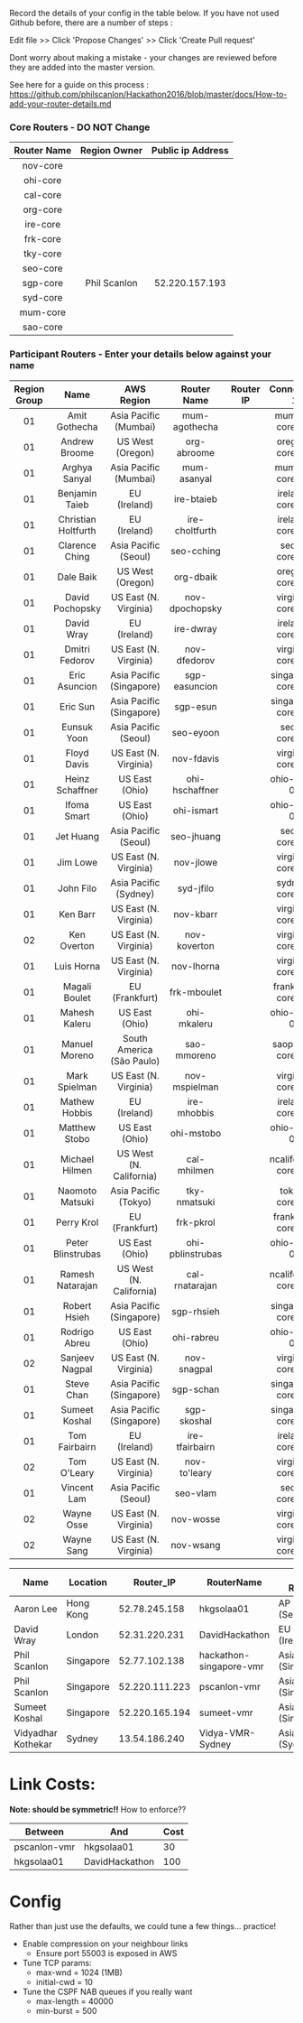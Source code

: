 Record the details of your config in the table below.  If you have not used Github before, there are a number of steps : 

Edit file >> Click 'Propose Changes' >> Click 'Create Pull request'

Dont worry about making a mistake - your changes are reviewed before they are added into the master version.

See here for a guide on this process : https://github.com/philscanlon/Hackathon2016/blob/master/docs/How-to-add-your-router-details.md

### Core Routers  - DO NOT Change

**Router Name**|**Region Owner**|**Public ip Address**
:-----:|:-----:|:-----:
nov-core| | 
ohi-core| | 
cal-core| | 
org-core| | 
ire-core| | 
frk-core| | 
tky-core| | 
seo-core| | 
sgp-core| Phil Scanlon | 52.220.157.193
syd-core| | 
mum-core| | 
sao-core| | 

### Participant Routers - Enter your details below against your name
**Region Group**|**Name**|**AWS Region**|**Router Name**|**Router IP**|**Connection 1**|**Connection 2**
:-----:|:-----:|:-----:|:-----:|:-----:|:-----:|:-----:
01|Amit Gothecha|Asia Pacific (Mumbai)|mum-agothecha| |mumbai-core-01| 
01|Andrew Broome|US West (Oregon)|org-abroome| |oregon-core-01| 
01|Arghya Sanyal|Asia Pacific (Mumbai)|mum-asanyal| |mumbai-core-01| 
01|Benjamin Taieb|EU (Ireland)|ire-btaieb| |ireland-core-01| 
01|Christian Holtfurth|EU (Ireland)|ire-choltfurth| |ireland-core-01| 
01|Clarence Ching|Asia Pacific (Seoul)|seo-cching| |seoul-core-01| 
01|Dale Baik|US West (Oregon)|org-dbaik| |oregon-core-01| 
01|David Pochopsky|US East (N. Virginia)|nov-dpochopsky| |virginia-core-01| 
01|David Wray|EU (Ireland)|ire-dwray| |ireland-core-01| 
01|Dmitri Fedorov|US East (N. Virginia)|nov-dfedorov| |virginia-core-01| 
01|Eric Asuncion|Asia Pacific (Singapore)|sgp-easuncion| |singapore-core-01| 
01|Eric Sun|Asia Pacific (Singapore)|sgp-esun| |singapore-core-01| 
01|Eunsuk Yoon|Asia Pacific (Seoul)|seo-eyoon| |seoul-core-01| 
01|Floyd Davis|US East (N. Virginia)|nov-fdavis| |virginia-core-01| 
01|Heinz Schaffner|US East (Ohio)|ohi-hschaffner| |ohio-core-01| 
01|Ifoma Smart|US East (Ohio)|ohi-ismart| |ohio-core-01| 
01|Jet Huang|Asia Pacific (Seoul)|seo-jhuang| |seoul-core-01| 
01|Jim Lowe|US East (N. Virginia)|nov-jlowe| |virginia-core-01| 
01|John Filo|Asia Pacific (Sydney)|syd-jfilo| |sydney-core-01| 
01|Ken Barr|US East (N. Virginia)|nov-kbarr| |virginia-core-01| 
02|Ken Overton|US East (N. Virginia)|nov-koverton| |virginia-core-02| 
01|Luis Horna|US East (N. Virginia)|nov-lhorna| |virginia-core-01| 
01|Magali Boulet|EU (Frankfurt)|frk-mboulet| |frankfurt-core-01| 
01|Mahesh Kaleru|US East (Ohio)|ohi-mkaleru| |ohio-core-01| 
01|Manuel Moreno|South America (São Paulo)|sao-mmoreno| |saopaulo-core-01| 
01|Mark Spielman|US East (N. Virginia)|nov-mspielman| |virginia-core-01| 
01|Mathew Hobbis|EU (Ireland)|ire-mhobbis| |ireland-core-01| 
01|Matthew Stobo|US East (Ohio)|ohi-mstobo| |ohio-core-01| 
01|Michael Hilmen|US West (N. California)|cal-mhilmen| |ncaliforina-core-01| 
01|Naomoto Matsuki|Asia Pacific (Tokyo)|tky-nmatsuki| |tokyo-core-01| 
01|Perry Krol|EU (Frankfurt)|frk-pkrol| |frankfurt-core-01| 
01|Peter Blinstrubas|US East (Ohio)|ohi-pblinstrubas| |ohio-core-01| 
01|Ramesh Natarajan|US West (N. California)|cal-rnatarajan| |ncaliforina-core-01| 
01|Robert Hsieh|Asia Pacific (Singapore)|sgp-rhsieh| |singapore-core-01| 
01|Rodrigo Abreu|US East (Ohio)|ohi-rabreu| |ohio-core-01| 
02|Sanjeev Nagpal|US East (N. Virginia)|nov-snagpal| |virginia-core-02| 
01|Steve Chan|Asia Pacific (Singapore)|sgp-schan| |singapore-core-01| 
01|Sumeet Koshal|Asia Pacific (Singapore)|sgp-skoshal| |singapore-core-01| 
01|Tom Fairbairn|EU (Ireland)|ire-tfairbairn| |ireland-core-01| 
02|Tom O'Leary|US East (N. Virginia)|nov-to'leary| |virginia-core-02| 
01|Vincent Lam|Asia Pacific (Seoul)|seo-vlam| |seoul-core-01| 
02|Wayne Osse|US East (N. Virginia)|nov-wosse| |virginia-core-02| 
02|Wayne Sang|US East (N. Virginia)|nov-wsang| |virginia-core-02| 




| Name | Location  | Router_IP  |  RouterName |AWS Region | Notes  |
|------|-----------|------------|-------------|--------|----------|
| Aaron Lee | Hong Kong | 52.78.245.158 | hkgsolaa01 | AP NE (Seoul) | |
| David Wray | London | 52.31.220.231 | DavidHackathon   | EU (Ireland) | |
| Phil Scanlon | Singapore | 52.77.102.138  | hackathon-singapore-vmr | Asia Pacific (Singapore) | |
| Phil Scanlon | Singapore | 52.220.111.223 | pscanlon-vmr   | Asia Pacific (Singapore) | |
| Sumeet Koshal | Singapore | 52.220.165.194 | sumeet-vmr   | Asia Pacific (Singapore) | |
| Vidyadhar Kothekar | Sydney | 13.54.186.240  | Vidya-VMR-Sydney | Asia Pacific (Sydney) | |


# Link Costs:

<b>Note: should be symmetric!!</b>
How to enforce??

| Between | And | Cost |
|---------|-----|------|
| pscanlon-vmr | hkgsolaa01 | 30 |
| hkgsolaa01 | DavidHackathon | 100 |

# Config

Rather than just use the defaults, we could tune a few things... practice!

 - Enable compression on your neighbour links
   - Ensure port 55003 is exposed in AWS
 - Tune TCP params:
   - max-wnd = 1024 (1MB)
   - initial-cwd = 10
 - Tune the CSPF NAB queues if you really want
   - max-length = 40000
   - min-burst = 500



